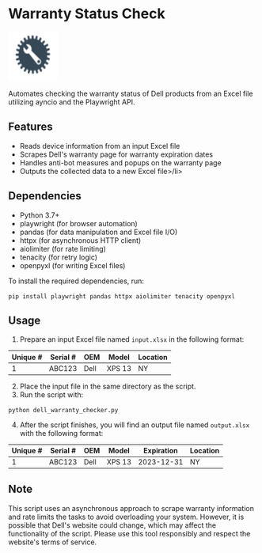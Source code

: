 # Warranty Status Check
 <img src="/images/logo.svg" height="100" width="100"> 
<p>Automates checking the warranty status of Dell products from an Excel file utilizing ayncio and the Playwright API.</p>

<h2>Features</h2>
<ul>
 <li>Reads device information from an input Excel file</li>
 <li>Scrapes Dell's warranty page for warranty expiration dates</li>
 <li>Handles anti-bot measures and popups on the warranty page</li>
 <li>Outputs the collected data to a new Excel file>/li>
</ul>
 
<h2>Dependencies</h2>
<ul>
 <li>Python 3.7+</li>
 <li>playwright (for browser automation)</li>
 <li>pandas (for data manipulation and Excel file I/O)</li>
 <li>httpx (for asynchronous HTTP client)</li>
 <li>aiolimiter (for rate limiting)</li>
 <li>tenacity (for retry logic)</li>
 <li>openpyxl (for writing Excel files)</li>
</ul>

<p>To install the required dependencies, run:</p>
<pre><code>pip install playwright pandas httpx aiolimiter tenacity openpyxl</code></pre>

<h2>Usage</h2>
<ol>
    <li>Prepare an input Excel file named <code>input.xlsx</code> in the following format:</li>
</ol>
<table>
    <thead>
        <tr>
            <th>Unique #</th>
            <th>Serial #</th>
            <th>OEM</th>
            <th>Model</th>
            <th>Location</th>
        </tr>
    </thead>
    <tbody>
        <tr>
            <td>1</td>
            <td>ABC123</td>
            <td>Dell</td>
            <td>XPS 13</td>
            <td>NY</td>
        </tr>
    </tbody>
</table>
<ol start="2">
    <li>Place the input file in the same directory as the script.</li>
    <li>Run the script with:</li>
</ol>
<pre><code>python dell_warranty_checker.py</code></pre>
<ol start="4">
    <li>After the script finishes, you will find an output file named <code>output.xlsx</code> with the following format:</li>
</ol>
<table>
    <thead>
        <tr>
            <th>Unique #</th>
            <th>Serial #</th>
            <th>OEM</th>
            <th>Model</th>
            <th>Expiration</th>
            <th>Location</th>
        </tr>
    </thead>
    <tbody>
        <tr>
            <td>1</td>
            <td>ABC123</td>
            <td>Dell</td>
            <td>XPS 13</td>
            <td>2023-12-31</td>
            <td>NY</td>
        </tr>
    </tbody>
</table>

<h2>Note</h2>
<p>This script uses an asynchronous approach to scrape warranty information and rate limits the tasks to avoid overloading your system. However, it is possible that Dell's website could change, which may affect the functionality of the script. Please use this tool responsibly and respect the website's terms of service.</p>
